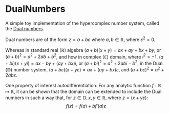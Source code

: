 # DualNumbers

A simple toy implementation of the hypercomplex number system, called the [Dual numbers](https://en.wikipedia.org/wiki/Dual_number).

Dual numbers are of the form $z = a + b\varepsilon$ where $a,b\in\mathbb{R}$, where $\varepsilon^2=0$.

Whereas in standard real $(\mathbb{R})$ algebra $(a + b)(x + y) = ax +ay + bx + by$, or $(a + b)^2 = a^2 + 2ab + b^2$, and how in complex $(\mathbb{C})$ domain, where $i^2=-1$, $(a + bi)(x + yi) = ax - by + (ay + bx)i$, or $(a + bi)^2 = a^2 + 2abi - b^2$, in the Dual $(\mathbb{D})$ number system,
$(a + b\varepsilon)(x + y\varepsilon) = ax + (ay + bx)\varepsilon$, and $(a + b\varepsilon)^2 = a^2 + 2ab\varepsilon$.

One property of interest autodifferentiation. For any analytic function $f:\mathbb{R}\mapsto\mathbb{R}$, it can be shown that the domain can be extended to include the Dual numbers in such a way that, for $z\in\mathbb{D},\,x,y\in\mathbb{R}$, where $z=(x + y\varepsilon)$:
$$ f(z) = f(a) + bf'(a)\varepsilon $$

